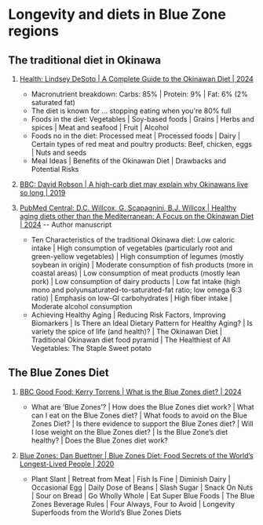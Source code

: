 # Longevity and diets in Blue Zone regions


## The traditional diet in Okinawa

1. [Health: Lindsey DeSoto | A Complete Guide to the Okinawan Diet | 2024](https://www.health.com/okinawan-diet-8705406)
   - Macronutrient breakdown: Carbs: 85% | Protein: 9% | Fat: 6% (2% saturated fat)
   - The diet is known for ... stopping eating when you're 80% full
   - Foods in the diet: Vegetables | Soy-based foods | Grains | Herbs and spices |
     Meat and seafood | Fruit | Alcohol
   - Foods no in the diet: Processed meat | Processed foods | Dairy | Certain types
     of red meat and poultry products: Beef, chicken, eggs | Nuts and seeds
   - Meal Ideas | Benefits of the Okinawan Diet | Drawbacks and Potential Risks

1. [BBC: David Robson | A high-carb diet may explain why Okinawans live so long | 2019](https://www.bbc.com/future/article/20190116-a-high-carb-diet-may-explain-why-okinawans-live-so-long)

1. [PubMed Central: D.C. Willcox, G. Scapagnini, B.J. Willcox | Healthy aging diets other than the Mediterranean: A Focus on the Okinawan Diet | 2024](https://pmc.ncbi.nlm.nih.gov/articles/PMC5403516/) -- Author manuscript
   - Ten Characteristics of the traditional Okinawa diet: Low caloric intake |
     High consumption of vegetables (particularly root and green-yellow vegetables) |
     High consumption of legumes (mostly soybean in origin) |
     Moderate consumption of fish products (more in coastal areas) |
     Low consumption of meat products (mostly lean pork) | Low consumption of dairy products |
     Low fat intake (high mono and polyunsaturated-to-saturated-fat ratio; low omega 6:3 ratio) |
     Emphasis on low-GI carbohydrates | High fiber intake | Moderate alcohol consumption
   - Achieving Healthy Aging | Reducing Risk Factors, Improving Biomarkers |
     Is There an Ideal Dietary Pattern for Healthy Aging? | Is variety the spice of life (and health)? |
     The Okinawan Diet | Traditional Okinawan diet food pyramid |
     The Healthiest of All Vegetables: The Staple Sweet potato


## The Blue Zones Diet

1. [BBC Good Food: Kerry Torrens | What is the Blue Zones diet? | 2024](https://www.bbcgoodfood.com/health/healthy-food-guides/what-is-the-blue-zones-diet)
   - What are ‘Blue Zones’? | How does the Blue Zones diet work? | What can I eat on the Blue Zones diet? |
     What foods to avoid on the Blue Zones Diet? | Is there evidence to support the Blue Zones diet? |
     Will I lose weight on the Blue Zones diet? | Is the Blue Zone’s diet healthy? | Does the Blue Zones diet work?

1. [Blue Zones: Dan Buettner | Blue Zones Diet: Food Secrets of the World’s Longest-Lived People | 2020](https://www.bluezones.com/2020/07/blue-zones-diet-food-secrets-of-the-worlds-longest-lived-people/)
   - Plant Slant | Retreat from Meat | Fish Is Fine | Diminish Dairy | Occasional Egg |
     Daily Dose of Beans | Slash Sugar | Snack On Nuts | Sour on Bread | Go Wholly Whole |
     Eat Super Blue Foods | The Blue Zones Beverage Rules | Four Always, Four to Avoid |
     Longevity Superfoods from the World’s Blue Zones Diets

